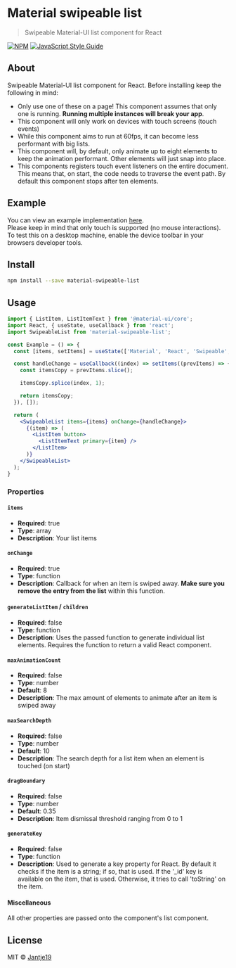 # Material swipeable list

> Swipeable Material-UI list component for React

[![NPM](https://img.shields.io/npm/v/material-swipeable-list.svg)](https://www.npmjs.com/package/material-swipeable-list) [![JavaScript Style Guide](https://img.shields.io/badge/code_style-standard-brightgreen.svg)](https://standardjs.com)

## About
Swipeable Material-UI list component for React. Before installing keep the following in mind:

- Only use one of these on a page! This component assumes that only one is running. **Running multiple instances will break your app**.
- This component will only work on devices with touch screens (touch events)
- While this component aims to run at 60fps, it can become less performant with big lists.
- This component will, by default, only animate up to eight elements to keep the animation performant. Other elements will just snap into place.
- This components registers touch event listeners on the entire document. This means that, on start, the code needs to traverse the event path. By default this component stops after ten elements.

## Example
You can view an example implementation [here](https://jantje19.github.io/material-swipeable-list/).\
Please keep in mind that only touch is supported (no mouse interactions). To test this on a desktop machine, enable the device toolbar in your browsers developer tools.

## Install

```bash
npm install --save material-swipeable-list
```

## Usage

```jsx
import { ListItem, ListItemText } from '@material-ui/core';
import React, { useState, useCallback } from 'react';
import SwipeableList from 'material-swipeable-list';

const Example = () => {
  const [items, setItems] = useState(['Material', 'React', 'Swipeable', 'Awesome']);

  const handleChange = useCallback((index) => setItems((prevItems) => {
    const itemsCopy = prevItems.slice();

    itemsCopy.splice(index, 1);

    return itemsCopy;
  }), []);

  return (
    <SwipeableList items={items} onChange={handleChange}>
      {(item) => (
        <ListItem button>
          <ListItemText primary={item} />
        </ListItem>
      )}
    </SwipeableList>
  );
}
```

### Properties
#### `items`
- **Required**: true
- **Type**: array
- **Description**: Your list items

#### `onChange`
- **Required**: true
- **Type**: function
- **Description**: Callback for when an item is swiped away. **Make sure you remove the entry from the list** within this function.

#### `generateListItem` / `children`
- **Required**: false
- **Type**: function
- **Description**: Uses the passed function to generate individual list elements. Requires the function to return a valid React component.

#### `maxAnimationCount`
- **Required**: false
- **Type**: number
- **Default**: 8
- **Description**: The max amount of elements to animate after an item is swiped away

#### `maxSearchDepth`
- **Required**: false
- **Type**: number
- **Default**: 10
- **Description**: The search depth for a list item when an element is touched (on start)

#### `dragBoundary`
- **Required**: false
- **Type**: number
- **Default**: 0.35
- **Description**: Item dismissal threshold ranging from 0 to 1

#### `generateKey`
- **Required**: false
- **Type**: function
- **Description**: Used to generate a key property for React. By default it checks if the item is a string; if so, that is used. If the '_id' key is available on the item, that is used. Otherwise, it tries to call 'toString' on the item.

#### Miscellaneous
All other properties are passed onto the component's list component.

## License

MIT © [Jantje19](https://github.com/Jantje19)
